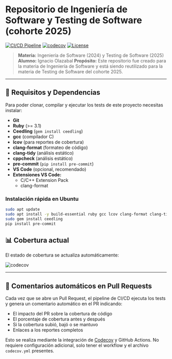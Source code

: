 # Repositorio de Ingeniería de Software y Testing de Software (cohorte 2025)

[![CI/CD Pipeline](https://github.com/Nacholazabal/IdS-Ignacio-Olazabal/actions/workflows/ci.yml/badge.svg)](https://github.com/Nacholazabal/IdS-Ignacio-Olazabal/actions/workflows/ci.yml)
[![codecov](https://codecov.io/gh/Nacholazabal/IdS-Ignacio-Olazabal/branch/main/graph/badge.svg)](https://codecov.io/gh/Nacholazabal/IdS-Ignacio-Olazabal)
[![License](https://img.shields.io/badge/license-MIT-blue.svg)](LICENSE)

> **Materia:** Ingeniería de Software (2024) y Testing de Software (2025)
> **Alumno:** Ignacio Olazabal
> **Propósito:** Este repositorio fue creado para la materia de Ingeniería de Software y está siendo reutilizado para la materia de Testing de Software del cohorte 2025.

---

## 🚀 Requisitos y Dependencias

Para poder clonar, compilar y ejecutar los tests de este proyecto necesitas instalar:

- **Git**
- **Ruby** (>= 3.1)
- **Ceedling** (`gem install ceedling`)
- **gcc** (compilador C)
- **lcov** (para reportes de cobertura)
- **clang-format** (formateo de código)
- **clang-tidy** (análisis estático)
- **cppcheck** (análisis estático)
- **pre-commit** (`pip install pre-commit`)
- **VS Code** (opcional, recomendado)
- **Extensiones VS Code:**
  - C/C++ Extension Pack
  - clang-format

### Instalación rápida en Ubuntu

```bash
sudo apt update
sudo apt install -y build-essential ruby gcc lcov clang-format clang-tidy cppcheck git
sudo gem install ceedling
pip install pre-commit
```

## 📊 Cobertura actual

El estado de cobertura se actualiza automáticamente:

![codecov](https://codecov.io/gh/Nacholazabal/IdS-Ignacio-Olazabal/branch/main/graph/badge.svg)

---

## 🤖 Comentarios automáticos en Pull Requests

Cada vez que se abre un Pull Request, el pipeline de CI/CD ejecuta los tests y genera un comentario automático en el PR indicando:
- El impacto del PR sobre la cobertura de código
- El porcentaje de cobertura antes y después
- Si la cobertura subió, bajó o se mantuvo
- Enlaces a los reportes completos

Esto se realiza mediante la integración de [Codecov](https://codecov.io/) y GitHub Actions. No requiere configuración adicional, solo tener el workflow y el archivo `codecov.yml` presentes.
